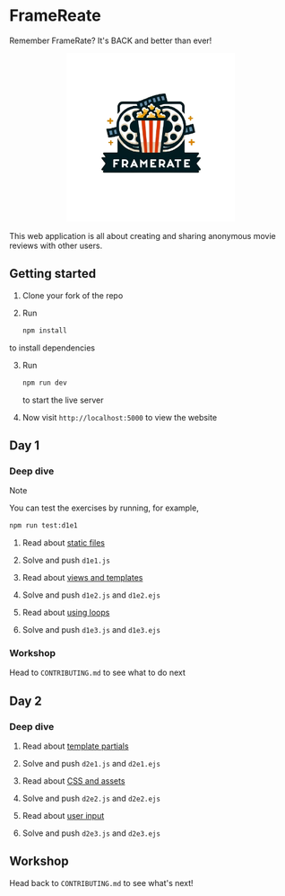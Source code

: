 # FrameReate

Remember FrameRate? It's BACK and better than ever!

<p align="center">
  <img src="./public/images/logo.png" width="300px" alt="FrameRate logo" />
</p>

This web application is all about creating and sharing anonymous movie reviews
with other users.

## Getting started

1. Clone your fork of the repo

2. Run

   ```bash
   npm install
   ```

to install dependencies

3. Run

   ```bash
   npm run dev
   ```

   to start the live server

4. Now visit `http://localhost:5000` to view the website

## Day 1

### Deep dive

> [!NOTE]
>
> You can test the exercises by running, for example,
>
> ```bash
> npm run test:d1e1
> ```

1. Read about
   [static files](https://tech-docs.corndel.com/express/static-files.html)

2. Solve and push `d1e1.js`

3. Read about
   [views and templates](https://tech-docs.corndel.com/express/views-and-templates.html)

4. Solve and push `d1e2.js` and `d1e2.ejs`

5. Read about
   [using loops](https://tech-docs.corndel.com/express/using-loops.html)

6. Solve and push `d1e3.js` and `d1e3.ejs`

### Workshop

Head to `CONTRIBUTING.md` to see what to do next

## Day 2

### Deep dive

1. Read about
   [template partials](https://tech-docs.corndel.com/express/template-partials.html)

2. Solve and push `d2e1.js` and `d2e1.ejs`

3. Read about
   [CSS and assets](https://tech-docs.corndel.com/express/css-and-assets.html)

4. Solve and push `d2e2.js` and `d2e2.ejs`

5. Read about
   [user input](https://tech-docs.corndel.com/express/user-input.html)

6. Solve and push `d2e3.js` and `d2e3.ejs`

## Workshop

Head back to `CONTRIBUTING.md` to see what's next!
